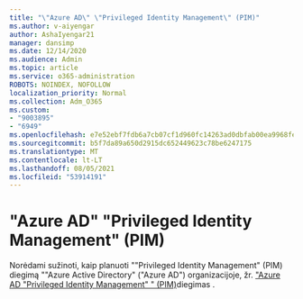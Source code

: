 ```yaml
---
title: "\"Azure AD\" \"Privileged Identity Management\" (PIM)"
ms.author: v-aiyengar
author: AshaIyengar21
manager: dansimp
ms.date: 12/14/2020
ms.audience: Admin
ms.topic: article
ms.service: o365-administration
ROBOTS: NOINDEX, NOFOLLOW
localization_priority: Normal
ms.collection: Adm_O365
ms.custom:
- "9003895"
- "6949"
ms.openlocfilehash: e7e52ebf7fdb6a7cb07cf1d960fc14263ad0dbfab00ea9968feabbfa4b05c975
ms.sourcegitcommit: b5f7da89a650d2915dc652449623c78be6247175
ms.translationtype: MT
ms.contentlocale: lt-LT
ms.lasthandoff: 08/05/2021
ms.locfileid: "53914191"
---
```

# <a name="deploy-azure-ad-privileged-identity-management-pim"></a>"Azure AD" "Privileged Identity Management" (PIM)

Norėdami sužinoti, kaip planuoti ""Privileged Identity Management" (PIM) diegimą ""Azure Active Directory" ("Azure AD") organizacijoje, žr. ["Azure AD "Privileged Identity Management" " (PIM)](https://go.microsoft.com/fwlink/?linkid=2132095)diegimas .
